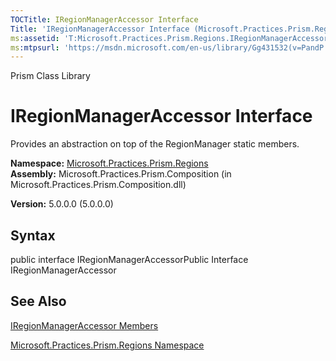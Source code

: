 ```yaml
---
TOCTitle: IRegionManagerAccessor Interface
Title: 'IRegionManagerAccessor Interface (Microsoft.Practices.Prism.Regions)'
ms:assetid: 'T:Microsoft.Practices.Prism.Regions.IRegionManagerAccessor'
ms:mtpsurl: 'https://msdn.microsoft.com/en-us/library/Gg431532(v=PandP.50)'
---
```


Prism Class Library

IRegionManagerAccessor Interface
================================

Provides an abstraction on top of the RegionManager static members.

**Namespace:** [Microsoft.Practices.Prism.Regions](https://msdn.microsoft.com/library/microsoft.practices.prism.regions)
**Assembly:** Microsoft.Practices.Prism.Composition (in Microsoft.Practices.Prism.Composition.dll)

**Version:** 5.0.0.0 (5.0.0.0)

## Syntax


public interface IRegionManagerAccessorPublic Interface IRegionManagerAccessor

See Also
--------


[IRegionManagerAccessor Members](https://msdn.microsoft.com/allmembers.t:microsoft.practices.prism.regions.iregionmanageraccessor)

[Microsoft.Practices.Prism.Regions Namespace](https://msdn.microsoft.com/library/microsoft.practices.prism.regions)
